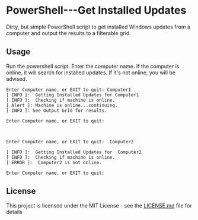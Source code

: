 # PowerShell---Get Installed Updates
Dirty, but simple PowerShell script to get installed Windows updates from a computer and output the results to a filterable grid.

## Usage
Run the powershell script. Enter the computer name. If the computer is online, it will search for installed updates. If it's not online, you will be advised.

```
Enter Computer name, or EXIT to quit: Computer1
[ INFO ]:  Getting Installed Updates for Computer1
[ INFO ]:  Checking if machine is online.
[ Alert ]: Machine is online...continuing.
[ INFO ]: See Output Grid for results.

Enter Computer name, or EXIT to quit: 



Enter Computer name, or EXIT to quit:  Computer2

[ INFO ]:  Getting Installed Updates for  Computer2
[ INFO ]:  Checking if machine is online.
[ ERROR ]:  Computer2 is not online.

Enter Computer name, or EXIT to quit: 

```



## License

This project is licensed under the MIT License - see the [LICENSE.md](LICENSE.md) file for details
